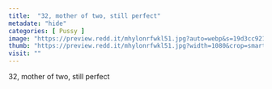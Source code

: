 ```yaml
---
title:  "32, mother of two, still perfect"
metadate: "hide"
categories: [ Pussy ]
image: "https://preview.redd.it/mhylonrfwkl51.jpg?auto=webp&s=19d3cc921d1bf50465c70ec7f46c5a3978acd407"
thumb: "https://preview.redd.it/mhylonrfwkl51.jpg?width=1080&crop=smart&auto=webp&s=38b2cd8e086d9e4bbd885aa544b143248f8b8e18"
visit: ""
---
```

32, mother of two, still perfect
